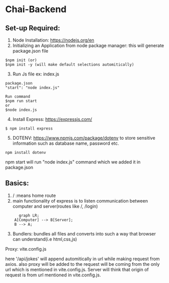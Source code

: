 # Chai-Backend

## Set-up Required:

1. Node Installation: https://nodejs.org/en
2. Initializing an Application from node package manager: this will generate package.json file

```
$npm init (or)
$npm init -y (will make default selections automitically)
```

3. Run Js file ex: index.js

```
package.json
"start": "node index.js"

Run command
$npm run start
or
$node index.js
```

4. Install Express: https://expressjs.com/

```
$ npm install express
```

5. DOTENV: https://www.npmjs.com/package/dotenv
   to store sensitive information such as database name, password etc.

```
npm install dotenv
```

npm start will run "node index.js" command which we added it in package.json

## Basics:

1. / :means home route
2. main functionality of express is to listen communication between computer and server(routes like /, /login)

```mermaid
      graph LR;
    A[Computer] --> B[Server];
    B --> A;
```

3. Bundlers: bundles all files and converts into such a way that browser can understand(i.e html,css,js)

Proxy: vite.config.js

here '/api/jokes' will append automitically in url while making request from axios. also proxy will be added to the request will be coming from the only url which is mentioned in vite.config.js. Server will think that origin of request is from url mentioned in vite.config.js.
